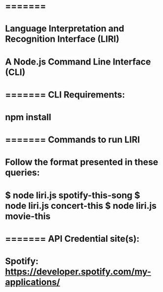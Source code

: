 =======
===
Language Interpretation and Recognition Interface (LIRI)
===
A Node.js Command Line Interface (CLI)
=======

=======
CLI Requirements:
===
npm install 
=======

=======
Commands to run LIRI
===
Follow the format presented in these queries:
===
$ node liri.js spotify-this-song <SONG GOES HERE>
$ node liri.js concert-this <BAND GOES HERE>
$ node liri.js movie-this <MOVIE GOES HERE>
=======

=======
API Credential site(s):
===
Spotify: https://developer.spotify.com/my-applications/
=======
